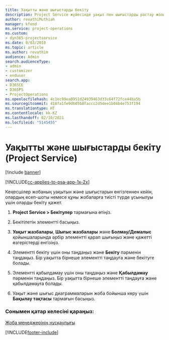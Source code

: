 ```yaml
---
title: Уақытты және шығыстарды бекіту
description: Project Service жүйесінде уақыт пен шығыстарды растау жолы
author: revathiMuthiah
manager: kfend
ms.service: project-operations
ms.custom:
- dyn365-projectservice
ms.date: 8/03/2018
ms.topic: article
ms.author: revathim
audience: Admin
search.audienceType:
- admin
- customizer
- enduser
search.app:
- D365CE
- D365PS
- ProjectOperations
ms.openlocfilehash: 4c1ec99ea0951d24939463d33c64f72fce44ba5b
ms.sourcegitcommit: 418fa1fe9d605b8faccc2d5dee1b04b4e753f194
ms.translationtype: HT
ms.contentlocale: kk-KZ
ms.lasthandoff: 02/10/2021
ms.locfileid: "5145455"
---
```

# <a name="approve-time-and-expenses-project-service"></a>Уақытты және шығыстарды бекіту (Project Service)

[!include [banner](../includes/psa-now-project-operations.md)]

[!INCLUDE[cc-applies-to-psa-app-1x-2x](../includes/cc-applies-to-psa-app-1x-2x.md)]

Кеңесшілер жобаның уақытын және шығыстарын енгізгеннен кейін, олардың есеп-шоты немесе құны жобаларға тиісті түрде ұсынылуы үшін оларды бекіту қажет.  
  
1.  **Project Service > Бекітулер** тармағына өтіңіз.  
  
2.  Бекітілетін элементті басыңыз.  
  
3.  **Уақыт жазбалары**, **Шығыс жазбалары** және **Болмау/Демалыс** қойыншаларында әрбір элементті қарап шығыңыз және қажетті өзгерістерді енгізіңіз.  
  
4.  Элементті бекіту үшін оны таңдаңыз және **Бекіту** пәрменін таңдаңыз. Бір уақытта бірнеше элементті таңдауға және бекітуге болады.  
  
5.  Элементті қабылдамау үшін оны таңдаңыз және **Қабылдамау** пәрменін таңдаңыз. Бір уақытта бірнеше элементті таңдауға және қабылдамауға болады.  
  
6.  Уақыт және шығыс диаграммаларын жоба бойынша көру үшін **Бақылау тақтасы** тармағын басыңыз.  
  
### <a name="see-also"></a>Сонымен қатар келесіні қараңыз:  
 [Жоба менеджерінің нұсқаулығы](../psa/project-manager-guide.md)


[!INCLUDE[footer-include](../includes/footer-banner.md)]
